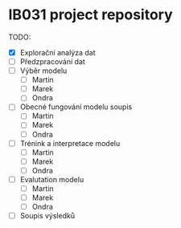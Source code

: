 # IB031 project repository

TODO:

- [X] Explorační analýza dat
- [ ] Předzpracování dat
- [ ] Výběr modelu
    - [ ] Martin
    - [ ] Marek
    - [ ] Ondra
- [ ] Obecné fungování modelu soupis
    - [ ] Martin
    - [ ] Marek
    - [ ] Ondra
- [ ] Trénink a interpretace modelu
    - [ ] Martin
    - [ ] Marek
    - [ ] Ondra
- [ ] Evalutation modelu
    - [ ] Martin
    - [ ] Marek
    - [ ] Ondra
- [ ] Soupis výsledků
